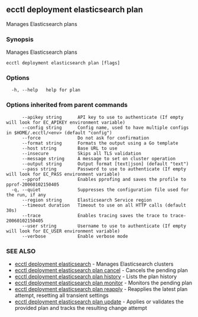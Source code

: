 ## ecctl deployment elasticsearch plan

Manages Elasticsearch plans

### Synopsis

Manages Elasticsearch plans

```
ecctl deployment elasticsearch plan [flags]
```

### Options

```
  -h, --help   help for plan
```

### Options inherited from parent commands

```
      --apikey string      API key to use to authenticate (If empty will look for EC_APIKEY environment variable)
      --config string      Config name, used to have multiple configs in $HOME/.ecctl/<env> (default "config")
      --force              Do not ask for confirmation
      --format string      Formats the output using a Go template
      --host string        Base URL to use
      --insecure           Skips all TLS validation
      --message string     A message to set on cluster operation
      --output string      Output format [text|json] (default "text")
      --pass string        Password to use to authenticate (If empty will look for EC_PASS environment variable)
      --pprof              Enables pprofing and saves the profile to pprof-20060102150405
  -q, --quiet              Suppresses the configuration file used for the run, if any
      --region string      Elasticsearch Service region
      --timeout duration   Timeout to use on all HTTP calls (default 30s)
      --trace              Enables tracing saves the trace to trace-20060102150405
      --user string        Username to use to authenticate (If empty will look for EC_USER environment variable)
      --verbose            Enable verbose mode
```

### SEE ALSO

* [ecctl deployment elasticsearch](ecctl_deployment_elasticsearch.md)	 - Manages Elasticsearch clusters
* [ecctl deployment elasticsearch plan cancel](ecctl_deployment_elasticsearch_plan_cancel.md)	 - Cancels the pending plan
* [ecctl deployment elasticsearch plan history](ecctl_deployment_elasticsearch_plan_history.md)	 - Lists the plan history
* [ecctl deployment elasticsearch plan monitor](ecctl_deployment_elasticsearch_plan_monitor.md)	 - Monitors the pending plan
* [ecctl deployment elasticsearch plan reapply](ecctl_deployment_elasticsearch_plan_reapply.md)	 - Reapplies the latest plan attempt, resetting all transient settings
* [ecctl deployment elasticsearch plan update](ecctl_deployment_elasticsearch_plan_update.md)	 - Applies or validates the provided plan and tracks the resulting change attempt


